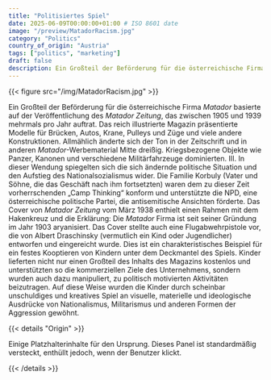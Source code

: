 ```yaml
---
title: "Politisiertes Spiel"
date: 2025-06-09T00:00:00+01:00 # ISO 8601 date
image: "/preview/MatadorRacism.jpg"
category: "Politics"
country_of_origin: "Austria"
tags: ["politics", "marketing"]
draft: false
description: Ein Großteil der Beförderung für die österreichische Firma *Matador*...
---
```




{{< figure src="/img/MatadorRacism.jpg" >}}

Ein Großteil der Beförderung für die österreichische Firma *Matador* basierte auf der Veröffentlichung des *Matador Zeitung*, das zwischen 1905 und 1939 mehrmals pro Jahr auftrat. Das reich illustrierte Magazin präsentierte Modelle für Brücken, Autos, Krane, Pulleys und Züge und viele andere Konstruktionen. Allmählich änderte sich der Ton in der Zeitschrift und in anderen *Matador*-Werbematerial Mitte dreißig. Kriegsbezogene Objekte wie Panzer, Kanonen und verschiedene Militärfahrzeuge dominierten. III. In dieser Wendung spiegelten sich die sich ändernde politische Situation und den Aufstieg des Nationalsozialismus wider. Die Familie Korbuly (Vater und Söhne, die das Geschäft nach ihm fortsetzten) waren dem zu dieser Zeit vorherrschenden „Camp Thinking“ konform und unterstützte die NPD, eine österreichische politische Partei, die antisemitische Ansichten förderte. Das Cover von *Matador Zeitung* vom März 1938 enthielt einen Rahmen mit dem Hakenkreuz und die Erklärung: Die *Matador* Firma ist seit seiner Gründung im Jahr 1903 aryanisiert. Das Cover stellte auch eine Flugabwehrpistole vor, die von Albert Draschinsky (vermutlich ein Kind oder Jugendlicher) entworfen und eingereicht wurde. Dies ist ein charakteristisches Beispiel für ein festes Kooptieren von Kindern unter dem Deckmantel des Spiels. Kinder lieferten nicht nur einen Großteil des Inhalts des Magazins kostenlos und unterstützten so die kommerziellen Ziele des Unternehmens, sondern wurden auch dazu manipuliert, zu politisch motivierten Aktivitäten beizutragen. Auf diese Weise wurden die Kinder durch scheinbar unschuldiges und kreatives Spiel an visuelle, materielle und ideologische Ausdrücke von Nationalismus, Militarismus und anderen Formen der Aggression gewöhnt.

{{< details "Origin" >}}

Einige Platzhalterinhalte für den Ursprung. Dieses Panel ist standardmäßig versteckt, enthüllt jedoch, wenn der Benutzer klickt.

{{< /details >}}

